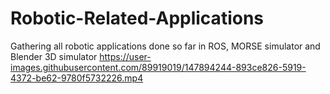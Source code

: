 # Robotic-Related-Applications
Gathering all robotic applications done so far in ROS, MORSE simulator and Blender 3D simulator
https://user-images.githubusercontent.com/89919019/147894244-893ce826-5919-4372-be62-9780f5732226.mp4
